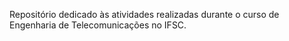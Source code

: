 Repositório dedicado às atividades realizadas durante o curso de Engenharia de Telecomunicações no IFSC.
